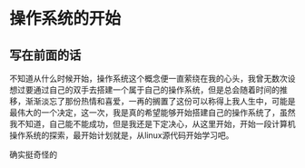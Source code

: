 # 操作系统的开始
## 写在前面的话
不知道从什么时候开始，操作系统这个概念便一直萦绕在我的心头，我曾无数次设想过要通过自己的双手去搭建一个属于自己的操作系统，但是总会随着时间的推移，渐渐淡忘了那份热情和喜爱，一再的搁置了这份可以称得上我人生中，可能是最伟大的一个决定，这一次，我是真的希望能够开始搭建自己的操作系统了，虽然我不知道，自己能不能成功，但是我还是下定决心，从这里开始，开始一段计算机操作系统的探索，最开始计划就是，从linux源代码开始学习吧。

确实挺奇怪的